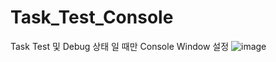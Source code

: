 # Task_Test_Console
Task Test 및 Debug 상태 일 때만 Console Window 설정
![image](https://user-images.githubusercontent.com/72923266/189824713-da00f2c4-f0d1-4b4c-bc57-496d2b2e362d.png)
